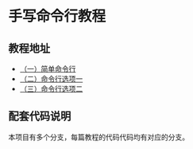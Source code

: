 # 手写命令行教程

## 教程地址

* [（一）简单命令行](https://verytools.net/xtools-guide/posts/easy-command-part1)
* [（二）命令行选项一](https://verytools.net/xtools-guide/posts/easy-command-part2)
* [（三）命令行选项二](https://verytools.net/xtools-guide/posts/easy-command-part3)

## 配套代码说明

本项目有多个分支，每篇教程的代码代码均有对应的分支。
